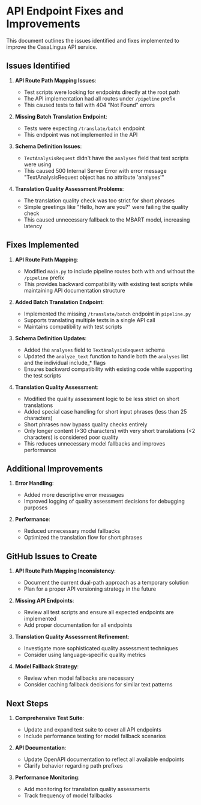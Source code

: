 # API Endpoint Fixes and Improvements

This document outlines the issues identified and fixes implemented to improve the CasaLingua API service.

## Issues Identified

1. **API Route Path Mapping Issues**:
   - Test scripts were looking for endpoints directly at the root path
   - The API implementation had all routes under `/pipeline` prefix
   - This caused tests to fail with 404 "Not Found" errors

2. **Missing Batch Translation Endpoint**:
   - Tests were expecting `/translate/batch` endpoint
   - This endpoint was not implemented in the API

3. **Schema Definition Issues**:
   - `TextAnalysisRequest` didn't have the `analyses` field that test scripts were using
   - This caused 500 Internal Server Error with error message "TextAnalysisRequest object has no attribute 'analyses'"

4. **Translation Quality Assessment Problems**:
   - The translation quality check was too strict for short phrases
   - Simple greetings like "Hello, how are you?" were failing the quality check
   - This caused unnecessary fallback to the MBART model, increasing latency

## Fixes Implemented

1. **API Route Path Mapping**:
   - Modified `main.py` to include pipeline routes both with and without the `/pipeline` prefix
   - This provides backward compatibility with existing test scripts while maintaining API documentation structure

2. **Added Batch Translation Endpoint**:
   - Implemented the missing `/translate/batch` endpoint in `pipeline.py`
   - Supports translating multiple texts in a single API call
   - Maintains compatibility with test scripts

3. **Schema Definition Updates**:
   - Added the `analyses` field to `TextAnalysisRequest` schema
   - Updated the `analyze_text` function to handle both the `analyses` list and the individual include_* flags
   - Ensures backward compatibility with existing code while supporting the test scripts

4. **Translation Quality Assessment**:
   - Modified the quality assessment logic to be less strict on short translations
   - Added special case handling for short input phrases (less than 25 characters)
   - Short phrases now bypass quality checks entirely
   - Only longer content (>30 characters) with very short translations (<2 characters) is considered poor quality
   - This reduces unnecessary model fallbacks and improves performance

## Additional Improvements

1. **Error Handling**:
   - Added more descriptive error messages
   - Improved logging of quality assessment decisions for debugging purposes

2. **Performance**:
   - Reduced unnecessary model fallbacks
   - Optimized the translation flow for short phrases

## GitHub Issues to Create

1. **API Route Path Mapping Inconsistency**:
   - Document the current dual-path approach as a temporary solution
   - Plan for a proper API versioning strategy in the future

2. **Missing API Endpoints**:
   - Review all test scripts and ensure all expected endpoints are implemented
   - Add proper documentation for all endpoints

3. **Translation Quality Assessment Refinement**:
   - Investigate more sophisticated quality assessment techniques
   - Consider using language-specific quality metrics

4. **Model Fallback Strategy**:
   - Review when model fallbacks are necessary
   - Consider caching fallback decisions for similar text patterns

## Next Steps

1. **Comprehensive Test Suite**:
   - Update and expand test suite to cover all API endpoints
   - Include performance testing for model fallback scenarios

2. **API Documentation**:
   - Update OpenAPI documentation to reflect all available endpoints
   - Clarify behavior regarding path prefixes

3. **Performance Monitoring**:
   - Add monitoring for translation quality assessments
   - Track frequency of model fallbacks